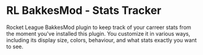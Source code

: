 # RL BakkesMod - Stats Tracker
Rocket League BakkesMod plugin to keep track of your carreer stats from the moment you've installed this plugin. You customize it in various ways, including its display size, colors, behaviour, and what stats exactly you want to see.

